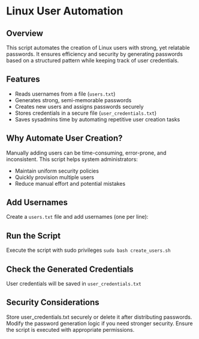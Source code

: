 # Linux User Automation
 
## Overview
This script automates the creation of Linux users with strong, yet relatable passwords. It ensures efficiency and security by generating passwords based on a structured pattern while keeping track of user credentials.

## Features
- Reads usernames from a file (`users.txt`)
- Generates strong, semi-memorable passwords  
- Creates new users and assigns passwords securely   
- Stores credentials in a secure file (`user_credentials.txt`)
- Saves sysadmins time by automating repetitive user creation tasks

## Why Automate User Creation?  
Manually adding users can be time-consuming, error-prone, and inconsistent. This script helps system administrators:
- Maintain uniform security policies
- Quickly provision multiple users
- Reduce manual effort and potential mistakes

## Add Usernames
Create a `users.txt` file and add usernames (one per line):
## Run the Script
Execute the script with sudo privileges
`sudo bash create_users.sh`
##  Check the Generated Credentials
User credentials will be saved in `user_credentials.txt`
## Security Considerations
Store user_credentials.txt securely or delete it after distributing passwords.
Modify the password generation logic if you need stronger security.
Ensure the script is executed with appropriate permissions.
